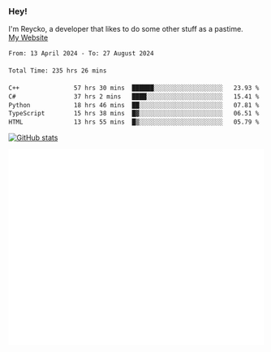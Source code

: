 ### Hey!
I'm Reycko, a developer that likes to do some other stuff as a pastime.  
[My Website](https://reycko.root.sx)

<!--START_SECTION:wakasection-->

```txt
From: 13 April 2024 - To: 27 August 2024

Total Time: 235 hrs 26 mins

C++               57 hrs 30 mins  ██████░░░░░░░░░░░░░░░░░░░   23.93 %
C#                37 hrs 2 mins   ████░░░░░░░░░░░░░░░░░░░░░   15.41 %
Python            18 hrs 46 mins  ██░░░░░░░░░░░░░░░░░░░░░░░   07.81 %
TypeScript        15 hrs 38 mins  █▓░░░░░░░░░░░░░░░░░░░░░░░   06.51 %
HTML              13 hrs 55 mins  █▒░░░░░░░░░░░░░░░░░░░░░░░   05.79 %
```

<!--END_SECTION:wakasection-->

[![GitHub stats](https://github-readme-stats.vercel.app/api?username=Reycko&show_icons=true&theme=dark&hide_title=true&count_private=true)](https://github.com/anuraghazra/github-readme-stats)

![Metrics](/github-metrics.svg)
